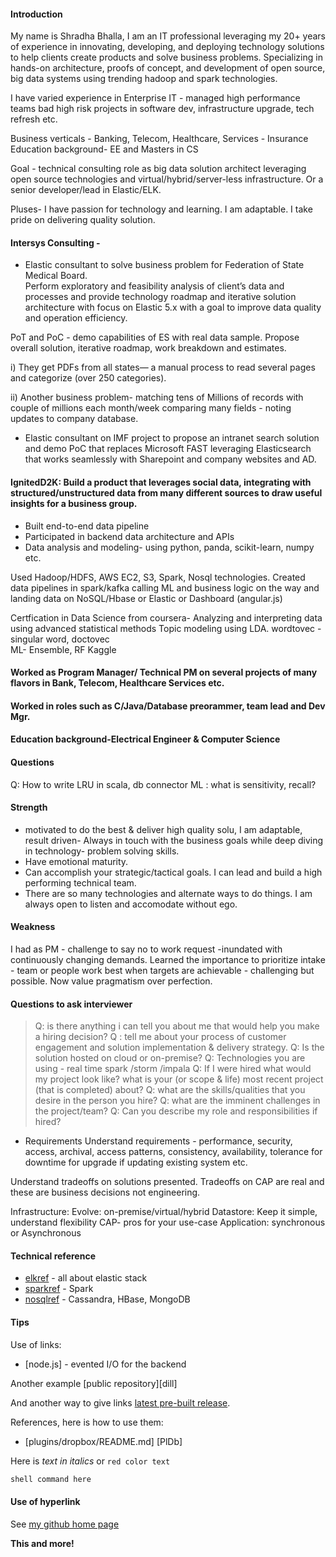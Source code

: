 #### Introduction
My name is Shradha Bhalla, I am an IT professional leveraging  my 20+ years of experience in innovating, developing, and deploying technology solutions to help clients create products and solve business problems. Specializing in hands-on architecture, proofs of concept, and development of open source, big data systems using trending hadoop and spark technologies. 

I have varied experience in Enterprise IT - managed high performance teams bad high risk projects in software dev, infrastructure upgrade, tech refresh etc.

Business verticals - Banking, Telecom, Healthcare, Services - Insurance
Education background- EE and Masters in CS

Goal - technical consulting role as big data solution architect leveraging open source technologies and virtual/hybrid/server-less infrastructure.    Or a senior developer/lead in Elastic/ELK.

Pluses- I have passion for technology and learning.  I am adaptable. I take pride on delivering quality solution. 

#### Intersys Consulting - 
* Elastic consultant to solve business problem for Federation of State Medical Board.  
Perform exploratory and feasibility analysis of client’s data and processes and provide technology roadmap and iterative solution architecture with focus on Elastic 5.x with a goal to improve data quality and operation efficiency.

PoT and PoC - demo capabilities of ES with real data sample.  Propose overall solution, iterative roadmap, work breakdown and estimates.

i) They get PDFs from all states— a manual process to read several pages and categorize (over 250 categories).

ii) Another business problem- matching tens of Millions of records with couple of millions each month/week comparing many fields - noting updates to company database.

* Elastic consultant on IMF project to propose an intranet search solution and demo PoC that replaces Microsoft FAST leveraging Elasticsearch that works seamlessly with Sharepoint and company websites and AD. 

#### IgnitedD2K:  Build a product that leverages social data, integrating with structured/unstructured data from many different sources to draw useful insights for a business group.
* Built end-to-end data pipeline 
* Participated in backend data architecture and APIs
* Data analysis and modeling- using python, panda, scikit-learn, numpy etc.  

Used Hadoop/HDFS, AWS EC2, S3, Spark, Nosql technologies. 
Created data pipelines in spark/kafka calling ML and business logic on the way and landing data on NoSQL/Hbase or Elastic or Dashboard (angular.js)

Certfication in Data Science from coursera-
Analyzing and interpreting data using advanced statistical methods
Topic modeling using LDA. wordtovec - singular word, doctovec  
ML- Ensemble, RF
Kaggle

#### Worked as Program Manager/ Technical PM on several projects of many flavors in Bank, Telecom, Healthcare Services etc.

#### Worked in roles such as C/Java/Database preorammer, team lead and Dev Mgr.

#### Education background-Electrical Engineer & Computer Science 


#### Questions
Q: How to write LRU in scala, db connector
ML : what is sensitivity, recall?


#### Strength
- motivated to do the best & deliver high quality solu, I am adaptable, result driven- Always in
touch with the business goals while deep diving in technology- problem solving skills.
- Have emotional maturity.
- Can accomplish your strategic/tactical goals. I can lead and build a high performing technical
team.
- There are so many technologies and alternate ways to do things. I am always open to listen and accomodate without ego. 

#### Weakness
I had as PM - challenge to say no to work request -inundated with continuously changing demands. Learned the importance to prioritize intake - team or people work best when targets are achievable - challenging but possible.
Now value pragmatism over perfection.

#### Questions to ask interviewer

> Q: is there anything i can tell you about me that would help you make a hiring decision?
> Q : tell me about your process of customer engagement and solution implementation & delivery strategy.
> Q: Is the solution hosted on cloud or on-premise?
> Q: Technologies you are using - real time spark /storm /impala
> Q: If I were hired what would my project look like? what is your (or scope & life) most recent project (that is completed) about?
> Q: what are the skills/qualities that you desire in the person you hire?
> Q: what are the imminent challenges in the project/team?
> Q: Can you describe my role and responsibilities if hired?

* Requirements
Understand requirements - performance, security, access, archival, access patterns, consistency, availability, tolerance for downtime for upgrade if updating existing system etc.

Understand tradeoffs on solutions presented. Tradeoffs on CAP are real and these are business decisions not engineering.


Infrastructure: Evolve: on-premise/virtual/hybrid
Datastore: Keep it simple, understand flexibility CAP- pros for your use-case
Application: synchronous or Asynchronous



#### Technical reference
* [elkref] - all about elastic stack
* [sparkref] - Spark
* [nosqlref] - Cassandra, HBase, MongoDB


#### Tips

Use of links:

* [node.js] - evented I/O for the backend

Another example [public repository][dill]

And another way to give links [latest pre-built release](https://github.com/joemccann/dillinger/releases).

References, here is how to use them:

* [plugins/dropbox/README.md] [PlDb]

Here is  _text in italics_ or  `red color text`

```sh
shell command here
```

#### Use of hyperlink

See [my github home page](https://github.com/shradhatx/reference/blob/master/README.md)

**This and more!**

[//]: # (These are reference links used in the body of this note and get stripped out when the markdown processor does its job. There is no need to format nicely because it shouldn't be seen. Thanks SO - http://stackoverflow.com/questions/4823468/store-comments-in-markdown-syntax)

   [elkref]: <https://github.com/shradhatx/reference/elkdoc>
   [sparkref]: <https://github.com/shradhatx/reference/elkdoc>
   [nosqlref]: <https://github.com/shradhatx/reference/nosqldoc>















